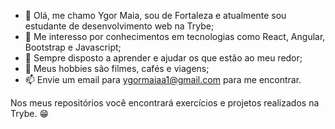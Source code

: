 - 👋  Olá, me chamo Ygor Maia, sou de Fortaleza e atualmente sou estudante de desenvolvimento web na Trybe;
- 👀  Me interesso por conhecimentos em tecnologias como React, Angular, Bootstrap e Javascript;
- 🌱  Sempre disposto a aprender e ajudar os que estão ao meu redor;
- 💞️  Meus hobbies são filmes, cafés e viagens;
- 📫  Envie um email para ygormaiaa1@gmail.com para me encontrar.

Nos meus repositórios você encontrará exercícios e projetos realizados na Trybe. :grin:

<!---
ygormaiac/ygormaiac is a ✨ special ✨ repository because its `README.md` (this file) appears on your GitHub profile.
You can click the Preview link to take a look at your changes.
--->
